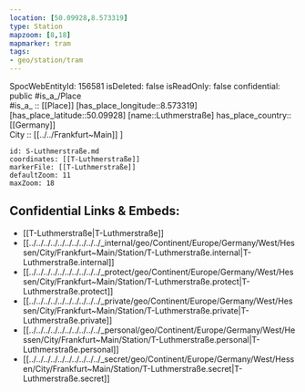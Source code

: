 ```yaml
---
location: [50.09928,8.573319] 
type: Station 
mapzoom: [8,18] 
mapmarker: tram 
tags:
- geo/station/tram 
---
```

SpocWebEntityId: 156581
isDeleted: false
isReadOnly: false
confidential: public
#is_a_/Place  
#is_a_ :: [[Place]] 
[has_place_longitude::8.573319] 
[has_place_latitude::50.09928] 
[name::Luthmerstraße] 
has_place_country:: [[Germany]]  
City :: [[../../Frankfurt~Main]] ] 


```leaflet
id: S-Luthmerstraße.md
coordinates: [[T-Luthmerstraße]] 
markerFile: [[T-Luthmerstraße]] 
defaultZoom: 11 
maxZoom: 18
```


## Confidential Links & Embeds: 
- [[T-Luthmerstraße|T-Luthmerstraße]] 
- [[../../../../../../../../../../_internal/geo/Continent/Europe/Germany/West/Hessen/City/Frankfurt~Main/Station/T-Luthmerstraße.internal|T-Luthmerstraße.internal]] 
- [[../../../../../../../../../../_protect/geo/Continent/Europe/Germany/West/Hessen/City/Frankfurt~Main/Station/T-Luthmerstraße.protect|T-Luthmerstraße.protect]] 
- [[../../../../../../../../../../_private/geo/Continent/Europe/Germany/West/Hessen/City/Frankfurt~Main/Station/T-Luthmerstraße.private|T-Luthmerstraße.private]] 
- [[../../../../../../../../../../_personal/geo/Continent/Europe/Germany/West/Hessen/City/Frankfurt~Main/Station/T-Luthmerstraße.personal|T-Luthmerstraße.personal]] 
- [[../../../../../../../../../../_secret/geo/Continent/Europe/Germany/West/Hessen/City/Frankfurt~Main/Station/T-Luthmerstraße.secret|T-Luthmerstraße.secret]] 
